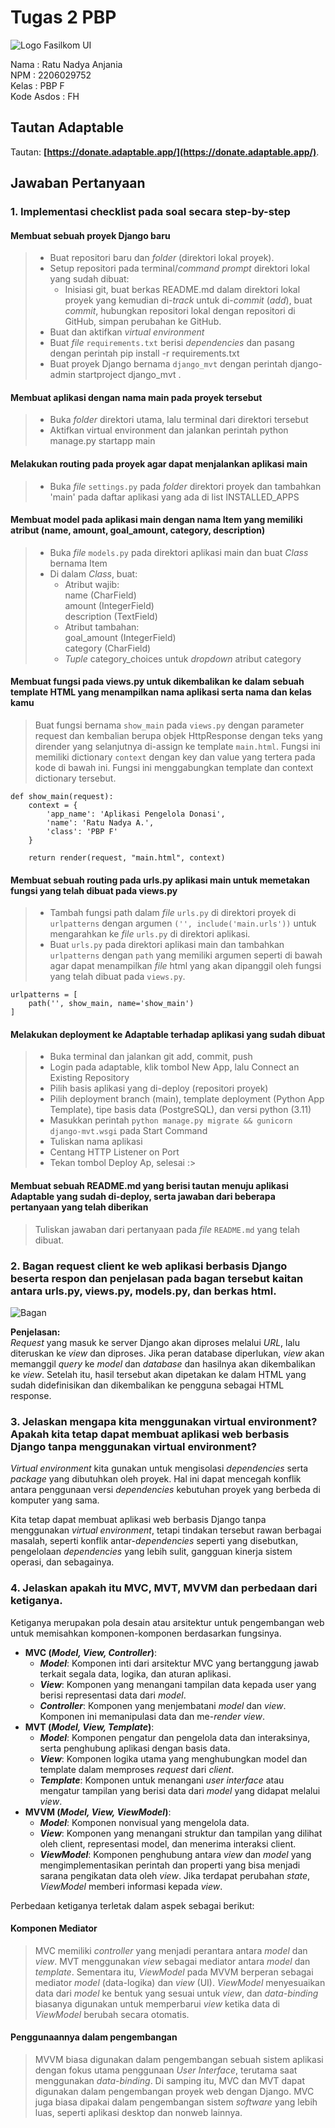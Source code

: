 
# Tugas 2 PBP

![Logo Fasilkom UI](image.png)

Nama        : Ratu Nadya Anjania  
NPM         : 2206029752  
Kelas       : PBP F  
Kode Asdos  : FH  

## Tautan Adaptable  

Tautan: **[https://donate.adaptable.app/](https://donate.adaptable.app/)**.  

## Jawaban Pertanyaan  

### 1. Implementasi checklist pada soal secara step-by-step

#### Membuat sebuah proyek Django baru  

> - Buat repositori baru dan _folder_ (direktori lokal proyek).  
> - Setup repositori pada terminal/_command prompt_ direktori lokal yang sudah dibuat:  
>    - Inisiasi git, buat berkas README.md dalam direktori lokal proyek yang kemudian di-_track_ untuk di-_commit_ (_add_), buat _commit_, hubungkan repositori lokal dengan repositori di GitHub, simpan perubahan ke GitHub.  
> - Buat dan aktifkan _virtual environment_  
> - Buat _file_ `requirements.txt` berisi _dependencies_ dan pasang dengan perintah pip install -r requirements.txt  
> - Buat proyek Django bernama `django_mvt` dengan perintah django-admin startproject django_mvt .  

#### Membuat aplikasi dengan nama main pada proyek tersebut  

> - Buka _folder_ direktori utama, lalu terminal dari direktori tersebut  
> - Aktifkan virtual environment dan jalankan perintah python manage.py startapp main  

#### Melakukan routing pada proyek agar dapat menjalankan aplikasi main  

> - Buka _file_ `settings.py` pada _folder_ direktori proyek dan tambahkan 'main' pada daftar aplikasi yang ada di list INSTALLED_APPS  

#### Membuat model pada aplikasi main dengan nama Item yang memiliki atribut (name, amount, goal_amount, category, description)  

> - Buka _file_ `models.py` pada direktori aplikasi main dan buat _Class_ bernama Item  
> - Di dalam _Class_, buat:  
>    - Atribut wajib:  
>        name (CharField)  
>        amount (IntegerField)  
>        description (TextField)  
>    - Atribut tambahan:  
>        goal_amount (IntegerField)  
>        category (CharField)  
>    - _Tuple_ category_choices untuk _dropdown_ atribut category

#### Membuat fungsi pada views.py untuk dikembalikan ke dalam sebuah template HTML yang menampilkan nama aplikasi serta nama dan kelas kamu  

> Buat fungsi bernama `show_main` pada `views.py` dengan parameter request dan kembalian berupa objek HttpResponse dengan teks yang dirender yang selanjutnya di-assign ke template `main.html`. Fungsi ini memiliki dictionary `context` dengan key dan value yang tertera pada kode di bawah ini. Fungsi ini menggabungkan template dan context dictionary tersebut.  
```
def show_main(request):
    context = {
        'app_name': 'Aplikasi Pengelola Donasi',
        'name': 'Ratu Nadya A.',
        'class': 'PBP F'
    }

    return render(request, "main.html", context)
```

#### Membuat sebuah routing pada urls.py aplikasi main untuk memetakan fungsi yang telah dibuat pada views.py  

> - Tambah fungsi path dalam _file_ `urls.py` di direktori proyek di `urlpatterns` dengan argumen `('', include('main.urls'))` untuk mengarahkan ke _file_ `urls.py` di direktori aplikasi.  
> - Buat `urls.py` pada direktori aplikasi main dan tambahkan `urlpatterns` dengan `path` yang memiliki argumen seperti di bawah agar dapat menampilkan _file_ html yang akan dipanggil oleh fungsi yang telah dibuat pada `views.py`.  
```
urlpatterns = [
    path('', show_main, name='show_main')
] 
```

#### Melakukan deployment ke Adaptable terhadap aplikasi yang sudah dibuat  

> - Buka terminal dan jalankan git add, commit, push  
> - Login pada adaptable, klik tombol New App, lalu Connect an Existing Repository  
> - Pilih basis aplikasi yang di-deploy (repositori proyek)  
> - Pilih deployment branch (main), template deployment (Python App Template), tipe basis data (PostgreSQL), dan versi python (3.11)  
> - Masukkan perintah `python manage.py migrate && gunicorn django-mvt.wsgi` pada Start Command  
> - Tuliskan nama aplikasi  
> - Centang HTTP Listener on Port  
> - Tekan tombol Deploy Ap, selesai :>  

#### Membuat sebuah README.md yang berisi tautan menuju aplikasi Adaptable yang sudah di-deploy, serta jawaban dari beberapa pertanyaan yang telah diberikan

> Tuliskan jawaban dari pertanyaan pada _file_ `README.md` yang telah dibuat. 
  
### 2. Bagan request client ke web aplikasi berbasis Django beserta respon dan penjelasan pada bagan tersebut kaitan antara urls.py, views.py, models.py, dan berkas html.

![Bagan](image-1.png)

**Penjelasan:**  
_Request_ yang masuk ke server Django akan diproses melalui _URL_, lalu diteruskan ke _view_ dan diproses. Jika peran database diperlukan, _view_ akan memanggil _query_ ke _model_ dan _database_ dan hasilnya akan dikembalikan ke _view_. Setelah itu, hasil tersebut akan dipetakan ke dalam HTML yang sudah didefinisikan dan dikembalikan ke pengguna sebagai HTML response.  

### 3. Jelaskan mengapa kita menggunakan virtual environment? Apakah kita tetap dapat membuat aplikasi web berbasis Django tanpa menggunakan virtual environment?

_Virtual environment_ kita gunakan untuk mengisolasi _dependencies_ serta _package_ yang dibutuhkan oleh proyek. Hal ini dapat mencegah konflik antara penggunaan versi _dependencies_ kebutuhan proyek yang berbeda di komputer yang sama.  
  
Kita tetap dapat membuat aplikasi web berbasis Django tanpa menggunakan _virtual environment_, tetapi tindakan tersebut rawan berbagai masalah, seperti konflik antar-_dependencies_ seperti yang disebutkan, pengelolaan _dependencies_ yang lebih sulit, gangguan kinerja sistem operasi, dan sebagainya.

### 4. Jelaskan apakah itu MVC, MVT, MVVM dan perbedaan dari ketiganya.
  
Ketiganya merupakan pola desain atau arsitektur untuk pengembangan web untuk memisahkan komponen-komponen berdasarkan fungsinya.  
  
- **MVC (_Model, View, Controller_)**:  
    - ***Model***: Komponen inti dari arsitektur MVC yang bertanggung jawab terkait segala data, logika, dan aturan aplikasi.  
    - ***View***: Komponen yang menangani tampilan data kepada user yang berisi representasi data dari _model_.   
    - ***Controller***: Komponen yang menjembatani _model_ dan _view_. Komponen ini memanipulasi data dan me-_render_ _view_.  
- **MVT (_Model, View, Template_)**:  
    - ***Model***: Komponen pengatur dan pengelola data dan interaksinya, serta penghubung aplikasi dengan basis data.  
    - ***View***: Komponen logika utama yang menghubungkan model dan template dalam memproses _request_ dari _client_.  
    - ***Template***: Komponen untuk menangani _user interface_ atau mengatur tampilan yang berisi data dari _model_ yang didapat melalui _view_.  
- **MVVM (_Model, View, ViewModel_)**:  
    - ***Model***: Komponen nonvisual yang mengelola data.  
    - ***View***: Komponen yang menangani struktur dan tampilan yang dilihat oleh client, representasi model, dan menerima interaksi client.  
    - ***ViewModel***: Komponen penghubung antara _view_ dan _model_ yang mengimplementasikan perintah dan properti yang bisa menjadi sarana pengikatan data oleh _view_. Jika terdapat perubahan _state_, _ViewModel_ memberi informasi kepada _view_.  
  
Perbedaan ketiganya terletak dalam aspek sebagai berikut:
#### Komponen Mediator  
> MVC memiliki _controller_ yang menjadi perantara antara _model_ dan _view_. MVT menggunakan _view_ sebagai mediator antara _model_ dan _template_. Sementara itu, _ViewModel_ pada MVVM berperan sebagai mediator _model_ (data-logika) dan _view_ (UI). _ViewModel_ menyesuaikan data dari _model_ ke bentuk yang sesuai untuk _view_, dan _data-binding_ biasanya digunakan untuk memperbarui _view_ ketika data di _ViewModel_ berubah secara otomatis.  
  
#### Penggunaannya dalam pengembangan
> MVVM biasa digunakan dalam pengembangan sebuah sistem aplikasi dengan fokus utama penggunaan _User Interface_, terutama saat menggunakan _data-binding_. Di samping itu, MVC dan MVT dapat digunakan dalam pengembangan proyek web dengan Django. MVC juga biasa dipakai dalam pengembangan sistem _software_ yang lebih luas, seperti aplikasi desktop dan nonweb lainnya.  